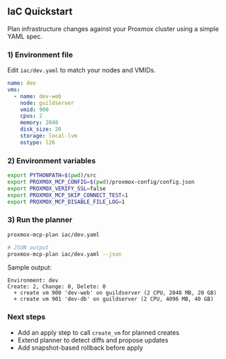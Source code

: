## IaC Quickstart

Plan infrastructure changes against your Proxmox cluster using a simple YAML spec.

### 1) Environment file

Edit `iac/dev.yaml` to match your nodes and VMIDs.

```yaml
name: dev
vms:
  - name: dev-web
    node: guildserver
    vmid: 900
    cpus: 2
    memory: 2048
    disk_size: 20
    storage: local-lvm
    ostype: l26
```

### 2) Environment variables

```bash
export PYTHONPATH=$(pwd)/src
export PROXMOX_MCP_CONFIG=$(pwd)/proxmox-config/config.json
export PROXMOX_VERIFY_SSL=false
export PROXMOX_MCP_SKIP_CONNECT_TEST=1
export PROXMOX_MCP_DISABLE_FILE_LOG=1
```

### 3) Run the planner

```bash
proxmox-mcp-plan iac/dev.yaml

# JSON output
proxmox-mcp-plan iac/dev.yaml --json
```

Sample output:

```
Environment: dev
Create: 2, Change: 0, Delete: 0
  + create vm 900 'dev-web' on guildserver (2 CPU, 2048 MB, 20 GB)
  + create vm 901 'dev-db' on guildserver (2 CPU, 4096 MB, 40 GB)
```

### Next steps

- Add an apply step to call `create_vm` for planned creates
- Extend planner to detect diffs and propose updates
- Add snapshot-based rollback before apply



